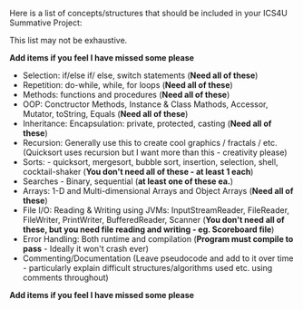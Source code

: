 Here is a list of concepts/structures that should be included in your ICS4U Summative Project: 


This list may not be exhaustive. 

**Add items if you feel I have missed some please**


* Selection: if/else if/ else,  switch statements (**Need all of these**)
* Repetition: do-while,  while, for loops (**Need all of these**)
* Methods:  functions and procedures (**Need all of these**)
* OOP: Conctructor Methods, Instance & Class Mathods, Accessor, Mutator, toString, Equals (**Need all of these**)
* Inheritance: Encapsulation: private, protected, casting (**Need all of these**)
* Recursion: Generally use this to create cool graphics / fractals / etc.  (Quicksort uses recursion but I want more than this - creativity please)
* Sorts:  - quicksort, mergesort, bubble sort, insertion, selection, shell, cocktail-shaker (**You don't need all of these - at least 1 each**)
* Searches - Binary, sequential (**at least one of these ea.**)
* Arrays: 1-D and Multi-dimensional Arrays and Object Arrays (**Need all of these**)
* File I/O: Reading & Writing using JVMs: InputStreamReader, FileReader, FileWriter, PrintWriter, BufferedReader, Scanner (**You don't need all of these, but you need file reading and writing - eg. Scoreboard file**)
* Error Handling: Both runtime and compilation (**Program must compile to pass** - Ideally it won't crash ever)
* Commenting/Documentation (Leave pseudocode and add to it over time - particularly explain difficult structures/algorithms used etc. using comments throughout)

**Add items if you feel I have missed some please**

